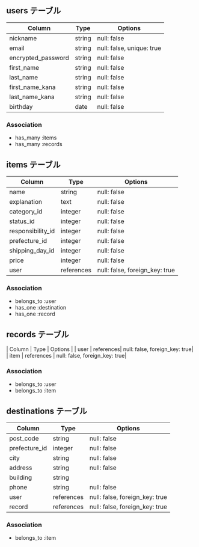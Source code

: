## users テーブル

| Column             | Type   | Options                    |
| ------------------ | ------ | -----------                |
| nickname           | string | null: false                |
| email              | string | null: false, unique: true  |
| encrypted_password | string | null: false                |
| first_name         | string | null: false                |
| last_name          | string | null: false                |
| first_name_kana    | string | null: false                |
| last_name_kana     | string | null: false                |
| birthday           | date   | null: false                |

### Association

- has_many :items
- has_many :records


## items テーブル

| Column             | Type      | Options     |
| ------             | ------    | ----------- |
| name               | string    | null: false |
| explanation        | text      | null: false |
| category_id        | integer   | null: false |
| status_id          | integer   | null: false |
| responsibility_id  | integer   | null: false |
| prefecture_id      | integer   | null: false |
| shipping_day_id    | integer   | null: false |
| price              | integer   | null: false |
| user               | references| null: false, foreign_key: true|

### Association

- belongs_to :user
- has_one :destination
- has_one :record


## records テーブル

| Column             | Type      | Options     |
| user               | references| null: false, foreign_key: true|
| item               | references | null: false, foreign_key: true|

### Association

- belongs_to :user
- belongs_to :item

## destinations テーブル

| Column             | Type      | Options     |
| ------             | ------    | ----------- |
| post_code          | string    | null: false |
| prefecture_id      | integer   | null: false |
| city               | string    | null: false |
| address            | string    | null: false |
| building           | string    |             |
| phone              | string    | null: false |
| user               | references | null: false, foreign_key: true|
| record             | references | null: false, foreign_key: true|

### Association

- belongs_to :item


